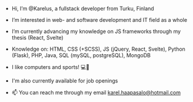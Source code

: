 - Hi, I’m @Karelus, a fullstack developer from Turku, Finland 
- I’m interested in web- and software development and IT field as a whole
- I’m currently advancing my knowledge on JS frameworks through my thesis (React, Svelte)
- Knowledge on: HTML, CSS (+SCSS), JS (jQuery, React, Svelte), Python (Flask), PHP, Java, SQL (mySQL, postgreSQL), MongoDB

- I like computers and sports! 💻🏐
- I'm also currently available for job openings
- 📫 You can reach me through my email karel.haapasalo@hotmail.com
